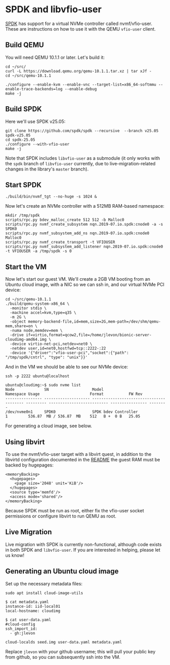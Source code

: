 SPDK and libvfio-user
=====================

[SPDK](https://github.com/spdk/) has support for a virtual NVMe controller
called nvmf/vfio-user. These are instructions on how to use it with the QEMU
`vfio-user` client.

Build QEMU
----------

You will need QEMU 10.1.1 or later. Let's build it:

```
cd ~/src/
curl -L https://download.qemu.org/qemu-10.1.1.tar.xz | tar xJf -
cd ~/src/qemu-10.1.1

./configure --enable-kvm --enable-vnc --target-list=x86_64-softmmu --enable-trace-backends=log --enable-debug
make -j
```

Build SPDK
----------

Here we'll use SPDK v25.05:

```
git clone https://github.com/spdk/spdk --recursive  --branch v25.05 spdk-v25.05
cd spdk-25.05
./configure --with-vfio-user
make -j
```

Note that SPDK includes `libvfio-user` as a submodule (it only works with the
`spdk` branch of `libvfio-user` currently, due to live-migration-related changes
in the library's `master` branch).

Start SPDK
----------

```
./build/bin/nvmf_tgt --no-huge -s 1024 &
```

Now let's create an NVMe controller with a 512MB RAM-based namespace:

```
mkdir /tmp/spdk
scripts/rpc.py bdev_malloc_create 512 512 -b Malloc0
scripts/rpc.py nvmf_create_subsystem nqn.2019-07.io.spdk:cnode0 -a -s SPDK0
scripts/rpc.py nvmf_subsystem_add_ns nqn.2019-07.io.spdk:cnode0 Malloc0
scripts/rpc.py nvmf_create_transport -t VFIOUSER
scripts/rpc.py nvmf_subsystem_add_listener nqn.2019-07.io.spdk:cnode0 -t VFIOUSER -a /tmp/spdk -s 0
```

Start the VM
------------

Now let's start our guest VM. We'll create a 2GB VM booting from an Ubuntu cloud
image, with a NIC so we can ssh in, and our virtual NVMe PCI device:

```
cd ~/src/qemu-10.1.1
./build/qemu-system-x86_64 \
  -monitor stdio \
  -machine accel=kvm,type=q35 \
  -m 2G \
  -object memory-backend-file,id=mem,size=2G,mem-path=/dev/shm/qemu-mem,share=on \
  -numa node,memdev=mem \
  -drive if=virtio,format=qcow2,file=/home/jlevon/bionic-server-cloudimg-amd64.img \
  -device virtio-net-pci,netdev=net0 \
  -netdev user,id=net0,hostfwd=tcp::2222-:22
  -device '{"driver":"vfio-user-pci","socket":{"path": "/tmp/spdk/cntrl", "type": "unix"}}'
```

And in the VM we should be able to see our NVMe device:

```
ssh -p 2222 ubuntu@localhost

ubuntu@cloudimg:~$ sudo nvme list
Node             SN                   Model                                    Namespace Usage                      Format           FW Rev  
---------------- -------------------- ---------------------------------------- --------- -------------------------- ---------------- --------
/dev/nvme0n1     SPDK0                SPDK bdev Controller                     1         536.87  MB / 536.87  MB    512   B +  0 B   25.05   
```

For generating a cloud image, see below.

Using libvirt
-------------

To use the nvmf/vfio-user target with a libvirt quest, in addition to the
libvirtd configuration documented in the [README](../README.md) the guest RAM must
be backed by hugepages:

    <memoryBacking>
      <hugepages>
        <page size='2048' unit='KiB'/>
      </hugepages>
      <source type='memfd'/>
      <access mode='shared'/>
    </memoryBacking>

Because SPDK must be run as root, either fix the vfio-user socket permissions
or configure libvirt to run QEMU as root.

Live Migration
--------------

Live migration with SPDK is currently non-functional, although code exists in
both SPDK and `libvfio-user`. If you are interested in helping, please let us
know!

Generating an Ubuntu cloud image
--------------------------------

Set up the necessary metadata files:

```
sudo apt install cloud-image-utils

$ cat metadata.yaml
instance-id: iid-local01
local-hostname: cloudimg

$ cat user-data.yaml
#cloud-config
ssh_import_id:
  - gh:jlevon

cloud-localds seed.img user-data.yaml metadata.yaml
```

Replace `jlevon` with *your* github username; this will pull your public key
from github, so you can subsequently ssh into the VM.
